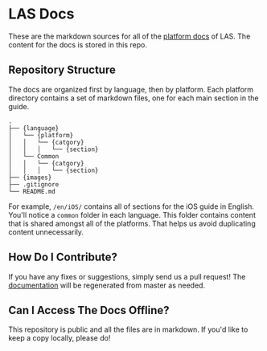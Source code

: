 # LAS Docs

These are the markdown sources for all of the [platform docs](https://leap.as/en_us/docs/overview.html) of LAS. The content for the docs is stored in this repo.

## Repository Structure

The docs are organized first by language, then by platform. Each platform directory contains a set of markdown files, one for each main section in the guide.

	.
	├── {language}
	│   └── {platform}
	│   │   └── {catgory}
	│   │   │   └── {section}
	│   └── Common
	│   │   └── {catgory}
	│   │   │   └── {section}
	├── {images}
	├── .gitignore
	└── README.md

For example, `/en/iOS/` contains all of sections for the iOS guide in English. You'll notice a `common` folder in each language. This folder contains content that is shared amongst all of the platforms. That helps us avoid duplicating content unnecessarily.

## How Do I Contribute?

If you have any fixes or suggestions, simply send us a pull request! The [documentation](https://leap.as/en_us/docs/overview.html) will be regenerated from master as needed.

## Can I Access The Docs Offline?

This repository is public and all the files are in markdown. If you'd like to keep a copy locally, please do!
